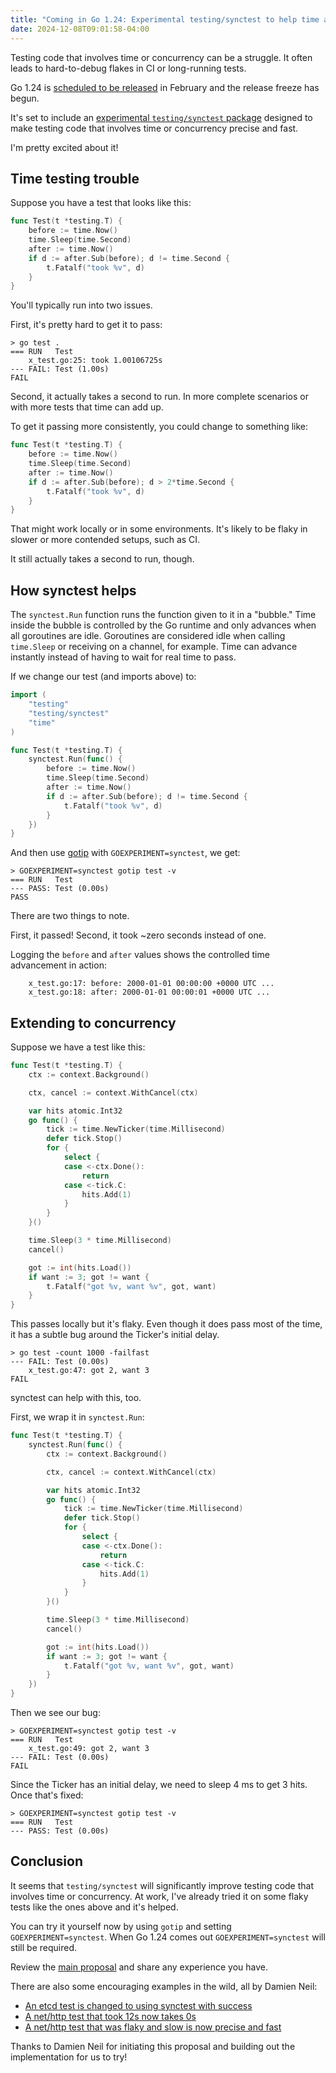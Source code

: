 ```yaml
---
title: "Coming in Go 1.24: Experimental testing/synctest to help time and concurrency testing"
date: 2024-12-08T09:01:58-04:00
---
```


Testing code that involves time or concurrency can be a struggle.
It often leads to hard-to-debug flakes in CI or long-running tests.

Go 1.24 is [scheduled to be released](https://go.dev/wiki/Go-Release-Cycle) in February and the release freeze has begun.

It's set to include an [experimental `testing/synctest` package](https://github.com/golang/go/issues/69687)
designed to make testing code that involves time or concurrency precise and fast.

I'm pretty excited about it!

## Time testing trouble

Suppose you have a test that looks like this:

``` go
func Test(t *testing.T) {
    before := time.Now()
    time.Sleep(time.Second)
    after := time.Now()
    if d := after.Sub(before); d != time.Second {
        t.Fatalf("took %v", d)
    }
}
```

You'll typically run into two issues.

First, it's pretty hard to get it to pass:

``` shell
> go test .
=== RUN   Test
    x_test.go:25: took 1.00106725s
--- FAIL: Test (1.00s)
FAIL
```

Second, it actually takes a second to run.
In more complete scenarios or with more tests that time can add up.

To get it passing more consistently, you could change to something like:

``` go {hl_lines=[5]}
func Test(t *testing.T) {
    before := time.Now()
    time.Sleep(time.Second)
    after := time.Now()
    if d := after.Sub(before); d > 2*time.Second {
        t.Fatalf("took %v", d)
    }
}
```

That might work locally or in some environments.
It's likely to be flaky in slower or more contended setups, such as CI.

It still actually takes a second to run, though.

## How synctest helps

The `synctest.Run` function runs the function given to it in a "bubble."
Time inside the bubble is controlled by the Go runtime and only advances when all goroutines are idle.
Goroutines are considered idle when calling `time.Sleep` or receiving on a channel, for example.
Time can advance instantly instead of having to wait for real time to pass.

If we change our test (and imports above) to:

``` go
import (
	"testing"
	"testing/synctest"
	"time"
)

func Test(t *testing.T) {
	synctest.Run(func() {
		before := time.Now()
		time.Sleep(time.Second)
		after := time.Now()
		if d := after.Sub(before); d != time.Second {
			t.Fatalf("took %v", d)
		}
	})
}
```

And then use [gotip](https://pkg.go.dev/golang.org/dl/gotip) with `GOEXPERIMENT=synctest`, we get:

``` shell
> GOEXPERIMENT=synctest gotip test -v
=== RUN   Test
--- PASS: Test (0.00s)
PASS
```

There are two things to note.

First, it passed! Second, it took ~zero seconds instead of one.

Logging the `before` and `after` values shows the controlled time advancement in action:

``` text
    x_test.go:17: before: 2000-01-01 00:00:00 +0000 UTC ...
    x_test.go:18: after: 2000-01-01 00:00:01 +0000 UTC ...
```

## Extending to concurrency

Suppose we have a test like this:

``` go
func Test(t *testing.T) {
	ctx := context.Background()

	ctx, cancel := context.WithCancel(ctx)

	var hits atomic.Int32
	go func() {
		tick := time.NewTicker(time.Millisecond)
		defer tick.Stop()
		for {
			select {
			case <-ctx.Done():
				return
			case <-tick.C:
				hits.Add(1)
			}
		}
	}()

	time.Sleep(3 * time.Millisecond)
	cancel()

	got := int(hits.Load())
	if want := 3; got != want {
		t.Fatalf("got %v, want %v", got, want)
	}
}
```

This passes locally but it's flaky.
Even though it does pass most of the time, it has a subtle bug around the Ticker's initial delay.

``` text
> go test -count 1000 -failfast
--- FAIL: Test (0.00s)
    x_test.go:47: got 2, want 3
FAIL
```

synctest can help with this, too.

First, we wrap it in `synctest.Run`:

``` go
func Test(t *testing.T) {
	synctest.Run(func() {
		ctx := context.Background()

		ctx, cancel := context.WithCancel(ctx)

		var hits atomic.Int32
		go func() {
			tick := time.NewTicker(time.Millisecond)
			defer tick.Stop()
			for {
				select {
				case <-ctx.Done():
					return
				case <-tick.C:
					hits.Add(1)
				}
			}
		}()

		time.Sleep(3 * time.Millisecond)
		cancel()

		got := int(hits.Load())
		if want := 3; got != want {
			t.Fatalf("got %v, want %v", got, want)
		}
	})
}
```

Then we see our bug:

``` text
> GOEXPERIMENT=synctest gotip test -v
=== RUN   Test
    x_test.go:49: got 2, want 3
--- FAIL: Test (0.00s)
FAIL
```

Since the Ticker has an initial delay, we need to sleep 4 ms to get 3 hits.
Once that's fixed:

``` text
> GOEXPERIMENT=synctest gotip test -v
=== RUN   Test
--- PASS: Test (0.00s)
```

## Conclusion

It seems that `testing/synctest` will significantly improve testing code that involves time or concurrency.
At work, I've already tried it on some flaky tests like the ones above and it's helped.

You can try it yourself now by using `gotip` and setting `GOEXPERIMENT=synctest`.
When Go 1.24 comes out `GOEXPERIMENT=synctest` will still be required.

Review the [main proposal](https://go.dev/issue/67434) and share any experience you have.

There are also some encouraging examples in the wild, all by Damien Neil:
* [An etcd test is changed to using synctest with success](https://github.com/golang/go/issues/67434#issuecomment-2430263934)
* [A net/http test that took 12s now takes 0s](https://go.dev/cl/630382)
* [A net/http test that was flaky and slow is now precise and fast](https://go.dev/cl/631795)

Thanks to Damien Neil for initiating this proposal and building out the implementation for us to try!
